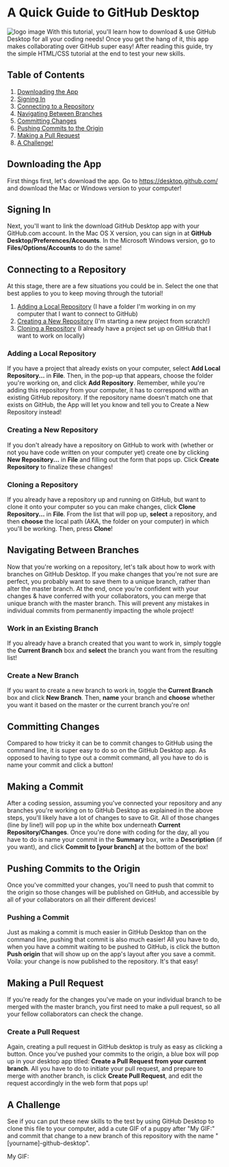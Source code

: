 # A Quick Guide to GitHub Desktop
![logo image](https://education.github.com/assets/pack/logo-ghdesktop-40ea908c1b55fd3e6356874e76bca24d5d0877001f4fdff29f34c02eacc35a9e.jpg)
With this tutorial, you'll learn how to download & use GitHub Desktop for all your coding needs! Once you get the hang of it, this app makes collaborating over GitHub super easy! After reading this guide, try the simple HTML/CSS tutorial at the end to test your new skills.

## Table of Contents
1. [Downloading the App](#downloading-the-app)
2. [Signing In](#signing-in)
3. [Connecting to a Repository](#connecting-to-a-repository)
4. [Navigating Between Branches](#navigating-between-branches)
5. [Committing Changes](#committing-changes)
6. [Pushing Commits to the Origin](#pushing-commits-to-the-origin)
7. [Making a Pull Request](#making-a-pull-request)
8. [A Challenge!](#a-challenge)

## Downloading the App
First things first, let's download the app. Go to https://desktop.github.com/ and download the Mac or Windows version to your computer!

## Signing In
Next, you'll want to link the download GitHub Desktop app with your GitHub.com account. In the Mac OS X version, you can sign in at **GitHub Desktop/Preferences/Accounts**. In the Microsoft Windows version, go to **Files/Options/Accounts** to do the same!

## Connecting to a Repository
At this stage, there are a few situations you could be in. Select the one that best applies to you to keep moving through the tutorial!
1. [Adding a Local Repository](#adding-a-local-repository) (I have a folder I'm working in on my computer that I want to connect to GitHub)
2. [Creating a New Repository](#creating-a-new-repository) (I'm starting a new project from scratch!)
3. [Cloning a Repository](#cloning-a-repository) (I already have a project set up on GitHub that I want to work on locally)

### Adding a Local Repository
If you have a project that already exists on your computer, select **Add Local Repository...** in **File**. Then, in the pop-up that appears, choose the folder you're working on, and click **Add Repository**. Remember, while you're adding this repository from your computer, it has to correspond with an existing GitHub repository. If the repository name doesn't match one that exists on GitHub, the App will let you know and tell you to Create a New Repository instead!

### Creating a New Repository
If you don't already have a repository on GitHub to work with (whether or not you have code written on your computer yet) create one by clicking **New Repository...** in **File** and filling out the form that pops up. Click **Create Repository** to finalize these changes!

### Cloning a Repository
If you already have a repository up and running on GitHub, but want to clone it onto your computer so you can make changes, click **Clone Repository...** in **File**. From the list that will pop up, **select** a repository, and then **choose** the local path (AKA, the folder on your computer) in which you'll be working. Then, press **Clone**!

## Navigating Between Branches
Now that you're working on a repository, let's talk about how to work with branches on GitHub Desktop. If you make changes that you're not sure are perfect, you probably want to save them to a unique branch, rather than alter the master branch. At the end, once you're confident with your changes & have conferred with your collaborators, you can merge that unique branch with the master branch. This will prevent any mistakes in individual commits from permanently impacting the whole project!
### Work in an Existing Branch
If you already have a branch created that you want to work in, simply toggle the **Current Branch** box and **select** the branch you want from the resulting list!
### Create a New Branch
If you want to create a new branch to work in, toggle the **Current Branch** box and click **New Branch**. Then, **name** your branch and **choose** whether you want it based on the master or the current branch you're on!

## Committing Changes
Compared to how tricky it can be to commit changes to GitHub using the command line, it is super easy to do so on the GitHub Desktop app. As opposed to having to type out a commit command, all you have to do is name your commit and click a button!
## Making a Commit
After a coding session, assuming you've connected your repository and any branches you're working on to GitHub Desktop as explained in the above steps, you'll likely have a lot of changes to save to Git. All of those changes (line by line!) will pop up in the white box underneath **Current Repository/Changes**. Once you're done with coding for the day, all you have to do is name your commit in the **Summary** box, write a **Description** (if you want), and click **Commit to [your branch]** at the bottom of the box!

## Pushing Commits to the Origin
Once you've committed your changes, you'll need to push that commit to the origin so those changes will be published on GitHub, and accessible by all of your collaborators on all their different devices!
### Pushing a Commit
Just as making a commit is much easier in GitHub Desktop than on the command line, pushing that commit is also much easier! All you have to do, when you have a commit waiting to be pushed to GitHub, is click the button **Push origin** that will show up on the app's layout after you save a commit. Voila: your change is now published to the repository. It's that easy!

## Making a Pull Request
If you're ready for the changes you've made on your individual branch to be merged with the master branch, you first need to make a pull request, so all your fellow collaborators can check the change.
### Create a Pull Request
Again, creating a pull request in GitHub desktop is truly as easy as clicking a button. Once you've pushed your commits to the origin, a blue box will pop up in your desktop app titled: **Create a Pull Request from your current branch**. All you have to do to initiate your pull request, and prepare to merge with another branch, is click **Create Pull Request**, and edit the request accordingly in the web form that pops up!

## A Challenge
See if you can put these new skills to the test by using GitHub Desktop to clone this file to your computer, add a cute GIF of a puppy after "My GIF:" and commit that change to a new branch of this repository with the name "[yourname]-github-desktop". 

My GIF: 
